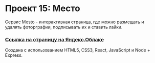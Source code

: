 # Проект 15: Место

 Сервис Mesto - интерактивная страница, где можно размещать и удалять фоторграфии, подписывать их и ставить лайки.
 
 ### [Ссылка на страницу на Яндекс.Облаке](http://holyplace.nomoredomains.work)

Создана с использованием HTML5, CSS3, React, JavaScript и Node + Express.
